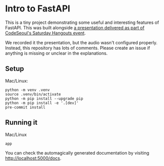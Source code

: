 # Intro to FastAPI

This is a tiny project demonstrating some useful and interesting features of FastAPI. This was built alongside [a presentation delivered as part of CodeSeoul's Saturday Hangouts event](https://docs.google.com/presentation/d/1b4aB3SHxpwJSmmOnesIEyRrMmkb3K5PN1GWGUgS090g/edit#slide=id.p).

We recorded it the presentation, but the audio wasn't configured properly. Instead, this repository has lots of comments. Please create an issue if anything is missing or unclear in the explanations.

## Setup
Mac/Linux:

```shell
python -m venv .venv
source .venv/bin/activate
python -m pip install --upgrade pip
python -m pip install -e '.[dev]'
pre-commit install
```

## Running it
Mac/Linux
```shell
app
```

You can check the automagically generated documentation by visiting [http://localhost:5000/docs](http://localhost:5000/docs).
